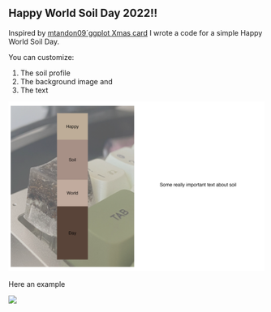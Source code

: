 ## Happy World Soil Day 2022!!
Inspired by [mtandon09´ggplot Xmas card](https://github.com/mtandon09/ggplot_christmas) I wrote a code for a simple Happy World Soil Day. 

You can customize:

1. The soil profile
2. The background image and
3. The text

![](https://github.com/Saryace/world_soil_day_card/blob/master/soil_card.png)

Here an example

![](https://github.com/Saryace/world_soil_day_card/blob/master/soil_card_for_biophysics.png)




